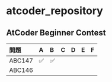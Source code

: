 # atcoder_repository

## AtCoder Beginner Contest
| 問題 | A | B | C | D | E | F |  
| :--- | :--- | :--- | :--- | :--- | :--- | :--- |  
| ABC147 | ✅ | ✅ |  |  |  
| ABC146 |  |  |  |  |
